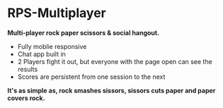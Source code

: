 # RPS-Multiplayer

**Multi-player rock paper scissors & social hangout.**  

- Fully moblie responsive
- Chat app built in
- 2 Players fight it out, but everyone with the page open can see the results
- Scores are persistent from one session to the next

**It's as simple as, rock smashes sissors, sissors cuts paper and paper covers rock.**
